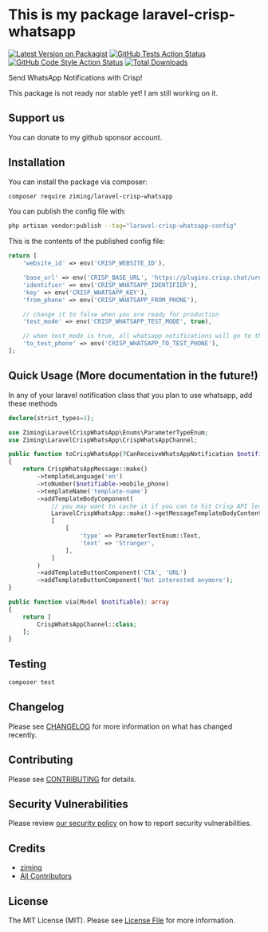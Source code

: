 # This is my package laravel-crisp-whatsapp

[![Latest Version on Packagist](https://img.shields.io/packagist/v/ziming/laravel-crisp-whatsapp.svg?style=flat-square)](https://packagist.org/packages/ziming/laravel-crisp-whatsapp)
[![GitHub Tests Action Status](https://img.shields.io/github/actions/workflow/status/ziming/laravel-crisp-whatsapp/run-tests.yml?branch=main&label=tests&style=flat-square)](https://github.com/ziming/laravel-crisp-whatsapp/actions?query=workflow%3Arun-tests+branch%3Amain)
[![GitHub Code Style Action Status](https://img.shields.io/github/actions/workflow/status/ziming/laravel-crisp-whatsapp/fix-php-code-style-issues.yml?branch=main&label=code%20style&style=flat-square)](https://github.com/ziming/laravel-crisp-whatsapp/actions?query=workflow%3A"Fix+PHP+code+style+issues"+branch%3Amain)
[![Total Downloads](https://img.shields.io/packagist/dt/ziming/laravel-crisp-whatsapp.svg?style=flat-square)](https://packagist.org/packages/ziming/laravel-crisp-whatsapp)

Send WhatsApp Notifications with Crisp!

This package is not ready nor stable yet! I am still working on it.

## Support us

You can donate to my github sponsor account.

## Installation

You can install the package via composer:

```bash
composer require ziming/laravel-crisp-whatsapp
```

You can publish the config file with:

```bash
php artisan vendor:publish --tag="laravel-crisp-whatsapp-config"
```

This is the contents of the published config file:

```php
return [
    'website_id' => env('CRISP_WEBSITE_ID'),

    'base_url' => env('CRISP_BASE_URL', 'https://plugins.crisp.chat/urn:crisp.im:whatsapp:0/wa/api/website'),
    'identifier' => env('CRISP_WHATSAPP_IDENTIFIER'),
    'key' => env('CRISP_WHATSAPP_KEY'),
    'from_phone' => env('CRISP_WHATSAPP_FROM_PHONE'),

    // change it to false when you are ready for production
    'test_mode' => env('CRISP_WHATSAPP_TEST_MODE', true),

    // when test_mode is true, all whatsapp notifications will go to this number
    'to_test_phone' => env('CRISP_WHATSAPP_TO_TEST_PHONE'),
];
```

## Quick Usage (More documentation in the future!)

In any of your laravel notification class that you plan to use whatsapp, add these methods

```php
declare(strict_types=1);

use Ziming\LaravelCrispWhatsApp\Enums\ParameterTypeEnum;
use Ziming\LaravelCrispWhatsApp\CrispWhatsAppChannel;

public function toCrispWhatsApp(?CanReceiveWhatsAppNotification $notifiable = null): CrispWhatsAppMessage
{
    return CrispWhatsAppMessage::make()
        ->templateLanguage('en')
        ->toNumber($notifiable->mobile_phone)
        ->templateName('template-name')
        ->addTemplateBodyComponent(
            // you may want to cache it if you can to hit Crisp API lesser!
            LaravelCrispWhatsApp::make()->getMessageTemplateBodyContent('template-name'),
            [
                [
                    'type' => ParameterTextEnum::Text,
                    'text' => 'Stranger',
                ],
            ]
        )
        ->addTemplateButtonComponent('CTA', 'URL')
        ->addTemplateButtonComponent('Not interested anymore');
}

public function via(Model $notifiable): array
{
    return [
        CrispWhatsAppChannel::class;
    ];
}
```

## Testing

```bash
composer test
```

## Changelog

Please see [CHANGELOG](CHANGELOG.md) for more information on what has changed recently.

## Contributing

Please see [CONTRIBUTING](CONTRIBUTING.md) for details.

## Security Vulnerabilities

Please review [our security policy](../../security/policy) on how to report security vulnerabilities.

## Credits

- [ziming](https://github.com/ziming)
- [All Contributors](../../contributors)

## License

The MIT License (MIT). Please see [License File](LICENSE.md) for more information.
